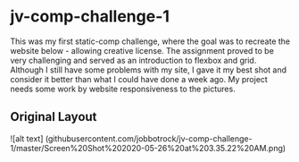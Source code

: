 # jv-comp-challenge-1

This was my first static-comp challenge, where the goal was to recreate the website below - allowing creative license. The assignment proved to be very challenging and served as an introduction to flexbox and grid. Although I still have some problems with my site, I gave it my best shot and consider it better than what I could have done a week ago. My project needs some work by website responsiveness to the pictures. 

## Original Layout
![alt text] (githubusercontent.com/jobbotrock/jv-comp-challenge-1/master/Screen%20Shot%202020-05-26%20at%203.35.22%20AM.png)

##


